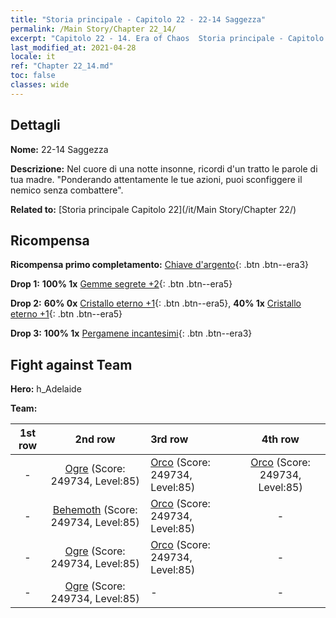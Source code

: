 ```yaml
---
title: "Storia principale - Capitolo 22 - 22-14 Saggezza"
permalink: /Main Story/Chapter 22_14/
excerpt: "Capitolo 22 - 14. Era of Chaos  Storia principale - Capitolo 22_14. 22-14 Saggezza"
last_modified_at: 2021-04-28
locale: it
ref: "Chapter 22_14.md"
toc: false
classes: wide
---
```


## Dettagli

 **Nome:** 22-14 Saggezza

 **Descrizione:** Nel cuore di una notte insonne, ricordi d'un tratto le parole di tua madre. \"Ponderando attentamente le tue azioni, puoi sconfiggere il nemico senza combattere\".

 **Related to:** [Storia principale Capitolo 22](/it/Main Story/Chapter 22/)

## Ricompensa

 **Ricompensa primo completamento:** [Chiave d'argento](/ItemsIT/con_693/){: .btn .btn--era3}

 **Drop 1:** **100% 1x** [Gemme segrete +2](/ItemsIT/mat_79/){: .btn .btn--era5}

 **Drop 2:** **60% 0x** [Cristallo eterno +1](/ItemsIT/mat_73/){: .btn .btn--era5}, **40% 1x** [Cristallo eterno +1](/ItemsIT/mat_73/){: .btn .btn--era5}

 **Drop 3:** **100% 1x** [Pergamene incantesimi](/ItemsIT/con_694/){: .btn .btn--era3}


## Fight against Team
 **Hero:** h_Adelaide

 **Team:**


  | 1st row | 2nd row | 3rd row | 4th row |
  |:----:|:----:|:----|:----:|
  | - | [Ogre](/it/units/Ogre/) (Score: 249734, Level:85)  | [Orco](/it/units/Orc/) (Score: 249734, Level:85)  | [Orco](/it/units/Orc/) (Score: 249734, Level:85)  |
  | - | [Behemoth](/it/units/Behemoth/) (Score: 249734, Level:85)  | [Orco](/it/units/Orc/) (Score: 249734, Level:85)  | - |
  | - | [Ogre](/it/units/Ogre/) (Score: 249734, Level:85)  | [Orco](/it/units/Orc/) (Score: 249734, Level:85)  | - |
  | - | [Ogre](/it/units/Ogre/) (Score: 249734, Level:85)  | - | - |


